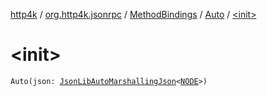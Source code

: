 [http4k](../../../index.md) / [org.http4k.jsonrpc](../../index.md) / [MethodBindings](../index.md) / [Auto](index.md) / [&lt;init&gt;](./-init-.md)

# &lt;init&gt;

`Auto(json: `[`JsonLibAutoMarshallingJson`](../../../org.http4k.format/-json-lib-auto-marshalling-json/index.md)`<`[`NODE`](index.md#NODE)`>)`